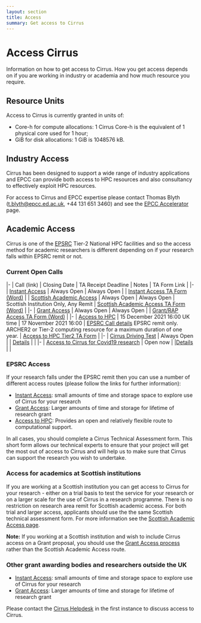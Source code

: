 ```yaml
---
layout: section
title: Access
summary: Get access to Cirrus
---
```


Access Cirrus
=============

Information on how to get access to Cirrus. How you get access depends on 
if you are working in industry or academia and how much resource you require.

Resource Units
--------------

Access to Cirrus is currently granted in units of:

* Core-h for compute allocations: 1 Cirrus Core-h is the equivalent of 1 physical core used for 1 hour;
* GiB for disk allocations: 1 GiB is 1048576 kB.

Industry Access
---------------

Cirrus has been designed to support a wide range of industry applications 
and EPCC can provide both access to HPC resources and also consultancy to
effectively exploit HPC resources.

For access to Cirrus and EPCC expertise please contact Thomas Blyth
(<t.blyth@epcc.ed.ac.uk>, +44 131 651 3460) and see the 
[EPCC Accelerator](https://www.epcc.ed.ac.uk/work-us/industry-engagement-programmes/accelerator)
page.

Academic Access
---------------

Cirrus is one of the [EPSRC](http://www.epsrc.ac.uk) Tier-2 National HPC facilities and
so the access method for academic researchers is different depending on if your 
research falls within EPSRC remit or not.

### Current Open Calls

|-
| Call (link) | Closing Date | TA Receipt Deadline | Notes | TA Form Link |
|-
| [Instant Access](instant.html) | Always Open | Always Open | | [Instant Access TA Form (Word)](ta/Cirrus-TA-Instant-form.docx) |
| [Scottish Academic Access](scottish.html) | Always Open | Always Open | Scottish Institution Only, Any Remit | [Scottish Academic Access TA Form (Word)](ta/Cirrus-TA-ScotAccess-form.docx) |
|-
| [Grant Access](grant.html) | Always Open | Always Open | | [Grant/RAP Access TA Form (Word)](ta/Cirrus-TA-RAPGrant-form.docx) |
|-
| [Access to HPC](access-to-hpc.html) | 15 December 2021 16:00 UK time	 | 17 November 2021 16:00  |  [EPSRC Call details](https://www.ukri.org/opportunity/access-to-high-performance-computing/) EPSRC remit only. ARCHER2 or Tier-2 computing resource for a maximum duration of one year. | [Access to HPC Tier2 TA Form](https://epsrc.ukri.org/files/funding/calls/2020/access-to-hpc-tier-2-technical-assessment/)  |
|-
| [Cirrus Driving Test](driving-test.html) | Always Open |  | [Details](driving-test.html) | |
|-
| [Access to Cirrus for Covid19 research](covid19.html) |  Open now |  |[Details](covid19.html) |  |

### EPSRC Access

If your research falls under the EPSRC remit then you can use a number of
different access routes (please follow the links for further information):

* [Instant Access](instant.html): small amounts of time and storage space to explore use of Cirrus for your research
* [Grant Access](grant.html): Larger amounts of time and storage for lifetime of research grant
* [Access to HPC](access-to-hpc.html): Provides an open and relatively flexible route to computational support.

In all cases, you should complete a Cirrus Technical Assessment form. This short form allows our technical experts to ensure that your project will get the most out of access to Cirrus and will help us to make sure that Cirrus can support the research you wish to undertake.  

### Access for academics at Scottish institutions

If you are working at a Scottish institution you can get access to Cirrus for your research - either on a trial basis
to test the service for your research or on a larger scale for the use of Cirrus in a research programme. There is
no restriction on research area remit for Scottish academic access. For both trial and larger access, applicants
should use the the same Scottish technical assessment form. For more information see the 
[Scottish Academic Access page](scottish.html).

**Note:** If you working at a Scottish institution and wish to include Cirrus access on a Grant proposal, you
should use the [Grant Access process](grant.html) rather than the Scottish Academic Access route.

### Other grant awarding bodies and researchers outside the UK

* [Instant Access](instant.html): small amounts of time and storage space to explore use of Cirrus for your research
* [Grant Access](grant.html): Larger amounts of time and storage for lifetime of 
research grant

Please contact the [Cirrus Helpdesk](/support/) in the first instance to discuss 
access to Cirrus.

